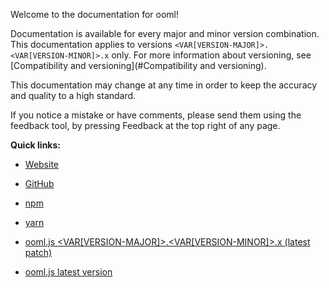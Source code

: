 Welcome to the documentation for ooml!

Documentation is available for every major and minor version combination. This documentation applies to versions `<VAR[VERSION-MAJOR]>.<VAR[VERSION-MINOR]>.x` only. For more information about versioning, see [Compatibility and versioning](#Compatibility and versioning).

This documentation may change at any time in order to keep the accuracy and quality to a high standard.

If you notice a mistake or have comments, please send them using the feedback tool, by pressing Feedback at the top right of any page.

**Quick links:**

- [Website](https://wilsonl.in/ooml/)
- [GitHub](https://github.com/lerouche/ooml)
- [npm](https://www.npmjs.com/package/ooml)
- [yarn](https://yarn.fyi/ooml)


- [ooml.js <VAR[VERSION-MAJOR]>.<VAR[VERSION-MINOR]>.x (latest patch)](https://wilsonl.in/ooml.<VAR[VERSION-MAJOR]>.<VAR[VERSION-MINOR]>.js)
- [ooml.js latest version](https://wilsonl.in/ooml.latest.js)
